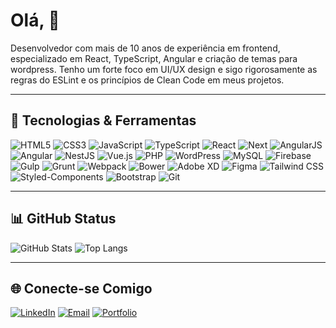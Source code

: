 # Olá, 👋

Desenvolvedor com mais de 10 anos de experiência em frontend, especializado em React, TypeScript, Angular e criação de temas para wordpress. Tenho um forte foco em UI/UX design e sigo rigorosamente as regras do ESLint e os princípios de Clean Code em meus projetos.

---

## 🚀 Tecnologias & Ferramentas

![HTML5](https://img.shields.io/badge/-HTML5-E34F26?style=for-the-badge&logo=html5&logoColor=white)
![CSS3](https://img.shields.io/badge/-CSS3-1572B6?style=for-the-badge&logo=css3&logoColor=white)
![JavaScript](https://img.shields.io/badge/-JavaScript-F7DF1E?style=for-the-badge&logo=javascript&logoColor=black)
![TypeScript](https://img.shields.io/badge/-TypeScript-007ACC?style=for-the-badge&logo=typescript&logoColor=white)
![React](https://img.shields.io/badge/-React-61DAFB?style=for-the-badge&logo=react&logoColor=white)
![Next](https://img.shields.io/badge/Next-black?style=for-the-badge&logo=next.js&logoColor=white)
![AngularJS](https://img.shields.io/badge/-AngularJS-E23237?style=for-the-badge&logo=angularjs&logoColor=white)
![Angular](https://img.shields.io/badge/-Angular-DD0031?style=for-the-badge&logo=angular&logoColor=white)
![NestJS](https://img.shields.io/badge/-NestJS-E0234E?style=for-the-badge&logo=nestjs&logoColor=white)
![Vue.js](https://img.shields.io/badge/-Vue.js-4FC08D?style=for-the-badge&logo=vue.js&logoColor=white)
![PHP](https://img.shields.io/badge/PHP-777BB4?style=for-the-badge&logo=php&logoColor=white)
![WordPress](https://img.shields.io/badge/-WordPress-21759B?style=for-the-badge&logo=wordpress&logoColor=white)
![MySQL](https://img.shields.io/badge/-MySQL-4479A1?style=for-the-badge&logo=mysql&logoColor=white)
![Firebase](https://img.shields.io/badge/-Firebase-FFCA28?style=for-the-badge&logo=firebase&logoColor=white)
![Gulp](https://img.shields.io/badge/-Gulp-CF4647?style=for-the-badge&logo=gulp&logoColor=white)
![Grunt](https://img.shields.io/badge/-Grunt-FBA919?style=for-the-badge&logo=grunt&logoColor=white)
![Webpack](https://img.shields.io/badge/-Webpack-8DD6F9?style=for-the-badge&logo=webpack&logoColor=black)
![Bower](https://img.shields.io/badge/-Bower-EF5734?style=for-the-badge&logo=bower&logoColor=white)
![Adobe XD](https://img.shields.io/badge/-Adobe%20XD-FF61F6?style=for-the-badge&logo=adobe-xd&logoColor=white)
![Figma](https://img.shields.io/badge/-Figma-F24E1E?style=for-the-badge&logo=figma&logoColor=white)
![Tailwind CSS](https://img.shields.io/badge/-Tailwind%20CSS-38B2AC?style=for-the-badge&logo=tailwind-css&logoColor=white)
![Styled-Components](https://img.shields.io/badge/-Styled--Components-DB7093?style=for-the-badge&logo=styled-components&logoColor=white)
![Bootstrap](https://img.shields.io/badge/-boostrap-0D1117?style=for-the-badge&logo=bootstrap&labelColor=0D1117)
![Git](https://img.shields.io/badge/-Git-F05032?style=for-the-badge&logo=git&logoColor=white)

---

## 📊 GitHub Status

![GitHub Stats](https://github-readme-stats.vercel.app/api?username=allanncruz&show_icons=true&theme=radical)
![Top Langs](https://github-readme-stats.vercel.app/api/top-langs/?username=allanncruz&layout=compact&theme=radical)

---

## 🌐 Conecte-se Comigo

[![LinkedIn](https://img.shields.io/badge/-LinkedIn-0077B5?style=for-the-badge&logo=linkedin&logoColor=white)](https://www.linkedin.com/in/allan-cruz-002b0429/)
[![Email](https://img.shields.io/badge/-Email-D14836?style=for-the-badge&logo=gmail&logoColor=white)](mailto:allancruz716@gmail.com)
[![Portfolio](https://img.shields.io/badge/Portfolio-FF5722?style=for-the-badge&logo=todoist&logoColor=white)](https://allancruz.000webhostapp.com/)
